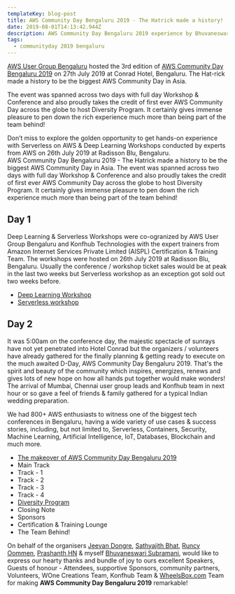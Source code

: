 ```yaml
---
templateKey: blog-post
title: AWS Community Day Bengaluru 2019 - The Hatrick made a history!
date: 2019-08-01T14:13:42.944Z
description: AWS Community Day Bengaluru 2019 experience by Bhuvaneswari Subramani
tags:
  - communityday 2019 bengaluru
---
```

[AWS User Group Bengaluru](https://www.awsugblr.in/) hosted the 3rd edition of [AWS Community Day Bengaluru 2019](https://communityday.awsugblr.in/)  on 27th July 2019 at Conrad Hotel, Bengaluru. The Hat-rick made a history to be the biggest AWS Community Day in Asia. 

The event was spanned across two days with full day Workshop & Conference and also proudly takes the credit of first ever AWS Community Day across the globe to host Diversity Program. It certainly gives immense pleasure to pen down the rich experience much more than being part of the team behind!



Don’t miss to explore the golden opportunity to get hands-on experience with Serverless on AWS & Deep Learning Workshops conducted by experts from AWS on 26th July 2019 at Radisson Blu, Bengaluru.\
AWS Community Day Bengaluru 2019 - The Hatrick made a history to be the biggest AWS Community Day in Asia. The event was spanned across two days with full day Workshop & Conference and also proudly takes the credit of first ever AWS Community Day across the globe to host Diversity Program. It certainly gives immense pleasure to pen down the rich experience much more than being part of the team behind!

## **Day 1**

Deep Learning & Serverless Workshops were co-ogranized by AWS User Group Bengaluru and Konfhub Technologies with the expert trainers from Amazon Internet Services Private Limited (AISPL) Certification & Training Team. The workshops were hosted on 26th July 2019 at Radisson Blu, Bengaluru. Usually the conference / workshop ticket sales would be at peak in the last two weeks but Serverless workshop as an exception got sold out two weeks before.  

* [Deep Learning Workshop](https://www.awsugblr.in/blog/2019-08-01-acd2019-deep-learning-workshop/)
* [Serverless workshop](https://www.awsugblr.in/blog/2019-08-03-acd2019-serverless-workshop/)

## Day 2

It was 5:00am on the conference day, the majestic spectacle of sunrays have not yet penetrated into Hotel Conrad but the organizers / volunteers have already gathered for the finally planning & getting ready to execute on the much awaited D-Day, AWS Community Day Bengaluru 2019. That's the spirit and beauty of the community which inspires, energizes, renews and gives lots of new hope on how all hands put together would make wonders! The arrival of Mumbai, Chennai user group leads and Konfhub team in next hour or so gave a feel of friends & family gathered for a typical Indian wedding preparation.

We had 800+ AWS enthusiasts to witness one of the biggest tech conferences in Bengaluru, having a wide variety of use cases & success stories, including, but not limited to, Serverless, Containers, Security, Machine Learning, Artificial Intelligence, IoT, Databases, Blockchain and much more.

* [The makeover of AWS Community Day Bengaluru 2019](https://www.awsugblr.in/blog/2019-08-04-acd2019-the-makeover)
* Main Track
* Track - 1
* Track - 2
* Track - 3
* Track - 4
* [Diversity Program](https://www.awsugblr.in/blog/2019-08-05-acd2019-diversity-program)
* Closing Note
* Sponsors
* Certification & Training Lounge
* The Team Behind!

On behalf of the organisers [Jeevan Dongre](https://www.linkedin.com/in/jeevandongre/), [Sathyajith Bhat](https://www.linkedin.com/in/sathyabhat/), [Runcy Oommen](https://www.linkedin.com/in/runcyoommen/), [Prashanth HN](https://www.linkedin.com/in/hnprashanth/) & myself [Bhuvaneswari Subramani](https://www.linkedin.com/in/bhuvanas/), would like to express our hearty thanks and bundle of joy to ours excellent Speakers, Guests of honour - Attendees, supportive Sponsors, community partners, Volunteers, WOne Creations Team, Konfhub Team & [WheelsBox.com](WheelsBox.com) Team for making **AWS Community Day Bengaluru 2019** remarkable!
